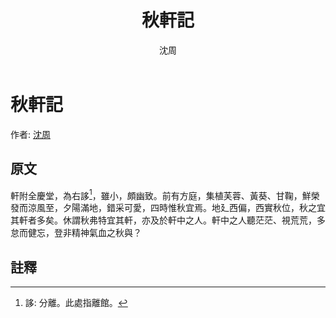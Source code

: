 ﻿---
title: '秋軒記'
author: '沈周'
tags: ['小品文']
---

# 秋軒記
作者: [沈周](https://zh.wikipedia.org/zh-tw/%E6%B2%88%E5%91%A8)

## 原文
軒附全慶堂，為右誃[^1]，雖小，頗幽致。前有方庭，集植芙蓉、黃葵、甘鞠，鮮榮發而涼風至，夕陽滿地，錯采可愛，四時惟秋宜焉。地廴西偏，西實秋位，秋之宜其軒者多矣。休謂秋弗特宜其軒，亦及於軒中之人。軒中之人聽茫茫、視荒荒，多怠而健忘，登非精神氣血之秋與？

## 註釋
[^1]: 誃: 分離。此處指離館。

